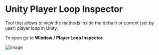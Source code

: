 # Unity Player Loop Inspector

Tool that allows to view the methods inside the default or current (set by user) player loop in Unity.

To open go to **Window / Player Loop Inspector**.

![image](https://github.com/MarekMarchlewicz/PlayerLoopInspector/assets/18480952/4318ea39-807b-48e7-8679-4c1a767769c9)
